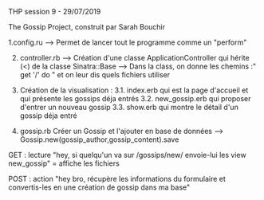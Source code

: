 
THP session 9 - 29/07/2019

The Gossip Project, construit par Sarah Bouchir

1.config.ru
--> Permet de lancer tout le programme comme un "perform"


2. controller.rb
--> Création d'une classe ApplicationController qui hérite (<) de la classe Sinatra::Base
--> Dans la class, on donne les chemins :" get '/' do " et on leur dis quels fichiers utiliser


3. Création de la visualisation : 
	3.1. index.erb qui est la page d'accueil et qui présente les gossips déja entrés
	3.2. new_gossip.erb qui proposer d'entrer un nouveau gossip
	3.3. show.erb qui montre le détail d'un gossip déja entré


4. gossip.rb
Créer un Gossip et l'ajouter en base de données
--> Gossip.new(gossip_author,gossip_content).save



GET : lecture
"hey, si quelqu'un va sur /gossips/new/ envoie-lui les view new_gossip"
= affiche les fichiers


POST : action
"hey bro, récupère les informations du formulaire et convertis-les en une création de gossip dans ma base"